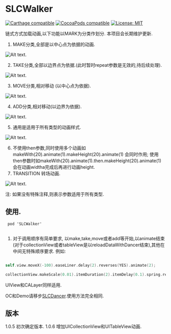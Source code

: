 # SLCWalker

[![Carthage compatible](https://img.shields.io/badge/Carthage-compatible-4BC51D.svg?style=flat)](https://github.com/Carthage/Carthage#adding-frameworks-to-an-application) [![CocoaPods compatible](https://img.shields.io/cocoapods/v/SLCWalkersvg?style=flat)](https://cocoapods.org/pods/SLCWalker) [![License: MIT](https://img.shields.io/cocoapods/l/SLCWalker.svg?style=flat)](http://opensource.org/licenses/MIT)

链式方式加载动画,以下功能以MARK为分类作划分.
本项目会长期维护更新.
1.  MAKE分类,全部是以中心点为依据的动画.

![Alt text](https://github.com/WeiKunChao/SLCWalker/raw/master/screenShort/Make.gif).

2. TAKE分类,全部以边界点为依据.(此时暂时repeat参数是无效的,待后续处理).

![Alt text](https://github.com/WeiKunChao/SLCWalker/raw/master/screenShort/Take.gif).

3. MOVE分类,相对移动 (以中心点为依据).

![Alt text](https://github.com/WeiKunChao/SLCWalker/raw/master/screenShort/Move.gif).

4. ADD分类,相对移动(以边界为依据).

![Alt text](https://github.com/WeiKunChao/SLCWalker/raw/master/screenShort/Add.gif).

5. 通用是适用于所有类型的动画样式.

![Alt text](https://github.com/WeiKunChao/SLCWalker/raw/master/screenShort/Path.gif).

6. 不使用then参数,同时使用多个动画如makeWith(20).animate(1).makeHeight(20).animate(1) 会同时作用; 使用then参数时如makeWith(20).animate(1).then.makeHeight(20).animate(1) 会在动画widtha完成后再进行动画height.
7. TRANSITION 转场动画.

![Alt text](https://github.com/WeiKunChao/SLCWalker/raw/master/screenShort/Transition.gif).

注: 如果没有特殊注释,则表示参数适用于所有类型.

## 使用.

```
 pod 'SLCWalker'
 
```
1. 对于调用顺序有简单要求, 以make,take,move或者add等开始,以animate结束(对于collectionView或者tableView是以reloadDataWithDancer结束),其他在中间无特殊顺序要求. 例如:
```swift

self.view.moveX(-100).easeLiner.delay(2).reverses(YES).animate(2);

collectionView.makeScale(0.01).itemDuration(2).itemDelay(0.1).spring.reloadDataWithDancer();
```

UIView和CALayer同样适用.

OC和Demo请移步[SLCDancer](https://github.com/WeiKunChao/SLCDancer).使用方法完全相同.

## 版本
1.0.5 初次确定版本.
1.0.6 增加UICollectionView和UITableView动画.




